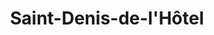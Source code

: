 ---
title: Saint-Denis-de-l'Hôtel
url: /saint-denis-de-lhotel/
latitude: 47.896
longitude: 2.132
---